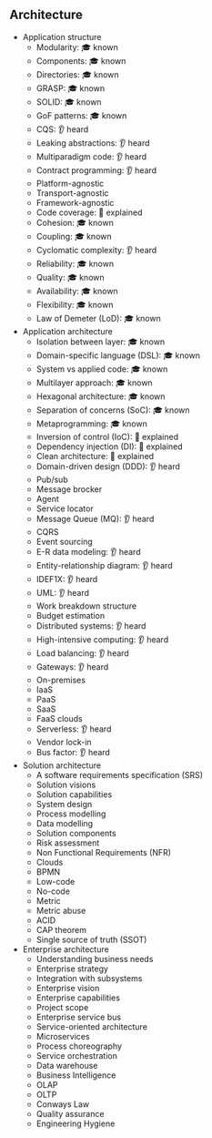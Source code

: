## Architecture

- Application structure
  - Modularity: 🎓 known
  - Components: 🎓 known
  - Directories: 🎓 known
  - GRASP: 🎓 known
  - SOLID: 🎓 known
  - GoF patterns: 🎓 known
  - CQS: 👂 heard
  - Leaking abstractions: 👂 heard
  - Multiparadigm code: 👂 heard
  - Contract programming: 👂 heard
  - Platform-agnostic
  - Transport-agnostic
  - Framework-agnostic
  - Code coverage: 🙋 explained
  - Cohesion: 🎓 known
  - Coupling: 🎓 known
  - Cyclomatic complexity: 👂 heard
  - Reliability: 🎓 known
  - Quality: 🎓 known
  - Availability: 🎓 known
  - Flexibility: 🎓 known
  - Law of Demeter (LoD): 🎓 known
- Application architecture
  - Isolation between layer: 🎓 known
  - Domain-specific language (DSL): 🎓 known
  - System vs applied code: 🎓 known
  - Multilayer approach: 🎓 known
  - Hexagonal architecture: 🎓 known
  - Separation of concerns (SoC): 🎓 known
  - Metaprogramming: 🎓 known
  - Inversion of control (IoC): 🙋 explained
  - Dependency injection (DI): 🙋 explained
  - Clean architecture: 🙋 explained
  - Domain-driven design (DDD): 👂 heard
  - Pub/sub
  - Message brocker
  - Agent
  - Service locator
  - Message Queue (MQ): 👂 heard
  - CQRS
  - Event sourcing
  - E-R data modeling: 👂 heard
  - Entity-relationship diagram: 👂 heard
  - IDEF1X: 👂 heard
  - UML: 👂 heard
  - Work breakdown structure
  - Budget estimation
  - Distributed systems: 👂 heard
  - High-intensive computing: 👂 heard
  - Load balancing: 👂 heard
  - Gateways: 👂 heard
  - On-premises
  - IaaS
  - PaaS
  - SaaS
  - FaaS clouds
  - Serverless: 👂 heard
  - Vendor lock-in
  - Bus factor: 👂 heard
- Solution architecture
  - A software requirements specification (SRS)
  - Solution visions
  - Solution capabilities
  - System design
  - Process modelling
  - Data modelling
  - Solution components
  - Risk assessment
  - Non Functional Requirements (NFR)
  - Clouds
  - BPMN
  - Low-code
  - No-code
  - Metric
  - Metric abuse
  - ACID
  - CAP theorem
  - Single source of truth (SSOT)
- Enterprise architecture
  - Understanding business needs
  - Enterprise strategy
  - Integration with subsystems
  - Enterprise vision
  - Enterprise capabilities
  - Project scope
  - Enterprise service bus
  - Service-oriented architecture
  - Microservices
  - Process choreography
  - Service orchestration
  - Data warehouse
  - Business Intelligence
  - OLAP
  - OLTP
  - Conways Law
  - Quality assurance
  - Engineering Hygiene

